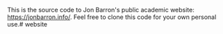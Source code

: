 This is the source code to Jon Barron's public academic website: https://jonbarron.info/. Feel free to clone this code for your own personal use.# website

